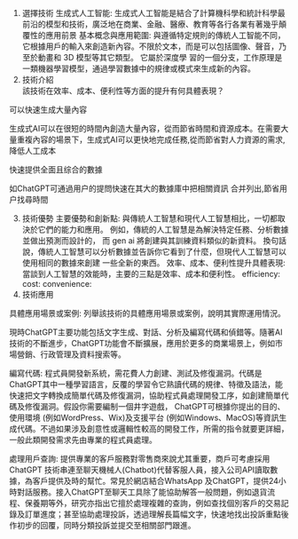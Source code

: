 1. 選擇技術
生成式人工智能:
生成式人工智能是結合了計算機科學和統計科學最前沿的模型和技術，廣泛地在商業、金融、醫療、教育等各行各業有著幾乎顛覆性的應用前景
基本概念與應用範圍:
與遵循特定規則的傳統人工智能不同，它根據用戶的輸入來創造新內容。不限於文本，而是可以包括圖像、聲音，乃至於動畫和 3D 模型等其它類型。 它屬於深度學
習的一個分支，工作原理是一類機器學習模型，通過學習數據中的規律或模式來生成新的內容。
2. 技術介紹   
該技術在效率、成本、便利性等方面的提升有何具體表現？

可以快速生成大量內容

生成式AI可以在很短的時間內創造大量內容，從而節省時間和資源成本。在需要大量重複內容的場景下，生成式AI可以更快地完成任務,從而節省對人力資源的需求,降低人工成本

快速提供全面且综合的數據

如ChatGPT可通過用户的提問快速在其大的數據庫中把相關資訊
合并列出,節省用户找尋時間

3. 技術優勢
主要優勢和創新點:
與傳統人工智慧和現代人工智慧相比，一切都取決於它們的能力和應用。
例如，傳統的人工智慧是為解決特定任務、分析數據並做出預測而設計的，
而 gen ai 將創建與其訓練資料類似的新資料。
換句話說，傳統人工智慧可以分析數據並告訴你它看到了什麼，但現代人工智慧可以使用相同的數據來創建 
一些全新的東西。
效率、成本、便利性提升具體表現:
當談到人工智慧的效能時，主要的三點是效率、成本和便利性。
efficiency:
cost:
convenience:
4. 技術應用

具體應用場景或案例:
列舉該技術的具體應用場景或案例，說明其實際運用情況。

現時ChatGPT主要功能包括文字生成、對話、分析及編寫代碼和偵錯等。隨著AI技術的不斷進步，ChatGPT功能會不斷擴展，應用於更多的商業場景上，例如市場營銷、行政管理及資料搜索等。

編寫代碼:
程式員開發新系統，需花費人力創建、測試及修復漏洞。代碼是ChatGPT其中一種學習語言，反覆的學習令它熟讀代碼的規律、特徵及語法，能快速把文字轉換成簡單代碼及修復漏洞，協助程式員處理開發工序，如創建簡單代碼及修復漏洞。假設你需要編制一個井字遊戲， ChatGPT可根據你提出的目的、使用環境 (例如WordPress、Wix)及支援平台 (例如Windows、MacOS)等資訊生成代碼。不過如果涉及創意性或邏輯性較高的開發工作，所需的指令就要更詳細，一般此類開發需求先由專業的程式員處理。

處理用戶查詢:
提供專業的客戶服務對零售商來說尤其重要，商戶可考慮採用ChatGPT 技術串連至聊天機械人(Chatbot)代替客服人員，接入公司API讀取數據，為客戶提供及時的幫忙。常見於網店結合WhatsApp 及ChatGPT，提供24小時對話服務。接入ChatGPT至聊天工具除了能協助解答一般問題，例如退貨流程、保養期等外，研究亦指出它擅於處理複雜的查詢，例如查找個別客戶的交易記錄及訂單進度；甚至協助處理投訴，透過理解長篇幅文字，快速地找出投訴重點後作初步的回覆，同時分類投訴並提交至相關部門跟進。
